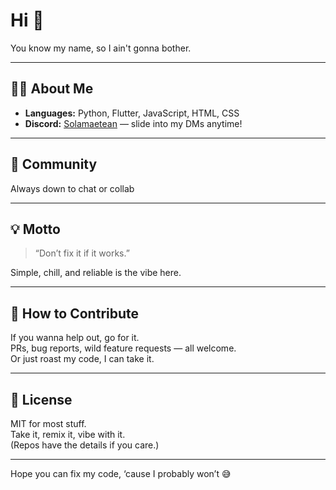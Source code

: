 # Hi 👋

You know my name, so I ain't gonna bother.

---

## 👨‍💻 About Me

- **Languages:** Python, Flutter, JavaScript, HTML, CSS  
- **Discord:** [Solamaetean](https://discord.com/users/1286393510181736530) — slide into my DMs anytime!
---

## 🤝 Community

Always down to chat or collab  

---

## 💡 Motto

> “Don’t fix it if it works.”

Simple, chill, and reliable is the vibe here.

---

## 🚀 How to Contribute

If you wanna help out, go for it.  
PRs, bug reports, wild feature requests — all welcome.  
Or just roast my code, I can take it.

---

## 📄 License

MIT for most stuff.  
Take it, remix it, vibe with it.  
(Repos have the details if you care.)

---

Hope you can fix my code, ‘cause I probably won’t 😅

